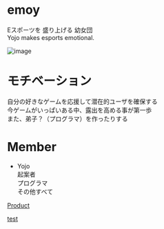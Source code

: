 # emoy
Eスポーツを 盛り上げる 幼女団  
Yojo makes esports emotional.  

![image](https://user-images.githubusercontent.com/3112898/165700007-0f495aba-3159-4db0-93ec-1326d3a26b2b.png)

# モチベーション
自分の好きなゲームを応援して潜在的ユーザを確保する  
今ゲームがいっぱいある中、露出を高める事が第一歩  
また、弟子？（プログラマ）を作ったりする  


# Member

- Yojo  
起案者  
プログラマ  
その他すべて  



[Product](docs/product.md)




[test](docs/test.md)

